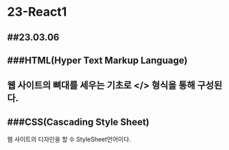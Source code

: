 # 23-React1

  ##23.03.06 
  -----
  ###HTML(Hyper Text Markup Language)
  -----
  웹 사이트의 뼈대를 세우는 기초로 </> 형식을 통해 구성된다.
  -----
  ###CSS(Cascading Style Sheet)
  -----
  웹 사이트의 디자인을 할 수 StyleSheet언어이다.  
  
  
